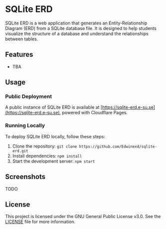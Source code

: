 # SQLite ERD
SQLite ERD is a web application that generates an Entity-Relationship Diagram (ERD) from a SQLite database file. It is designed to help students visualize the structure of a database and understand the relationships between tables.

## Features
- TBA

## Usage
### Public Deployment
A public instance of SQLite ERD is available at [https://sqlite-erd.e-su.se](https://sqlite-erd.e-su.se), powered with Cloudflare Pages.

### Running Locally
To deploy SQLite ERD locally, follow these steps:
1. Clone the repository: `git clone https://github.com/Edwinexd/sqlite-erd.git`
2. Install dependencies: `npm install`
3. Start the development server: `npm start`

## Screenshots
TODO

## License
This project is licensed under the GNU General Public License v3.0. See the [LICENSE](LICENSE.md) file for more information.
